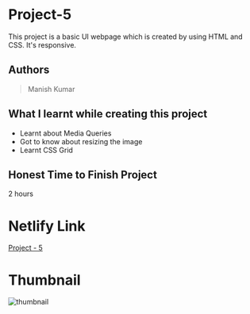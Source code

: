 
# Project-5

This project is a basic UI webpage which is created by using HTML and CSS. It's responsive.





## Authors

 >Manish Kumar


## What I learnt while creating this project

- Learnt about Media Queries
- Got to know about resizing the image
- Learnt CSS Grid 



## Honest Time to Finish Project

2 hours



# Netlify Link

[Project - 5](https://project-5-mk.netlify.app/)

# Thumbnail

![thumbnail](https://user-images.githubusercontent.com/102028645/182794276-b718c937-7163-4b4e-8a1b-c1899663d909.jpg)
